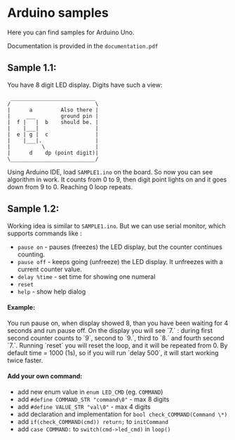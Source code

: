 # Arduino samples
Here you can find samples for Arduino Uno.

Documentation is provided in the `documentation.pdf`

## Sample 1.1:
You have 8 digit LED display. Digits have such a view:

```
 ___________________________
/                           \
|      a         Also there |
|     ___        ground pin |
|  f |   |  b    should be. |
|    |___|                  |
|  e | g |  c               |
|    |___|.                 |
|          \                |
|      d    dp (point digit)|
\___________________________/     
```

Using Arduino IDE, load `SAMPLE1.ino` on the board.
So now you can see algorithm in work.
It counts from 0 to 9, then digit point lights on and it goes down from 9 to 0.
Reaching 0 loop repeats.

## Sample 1.2:
Working idea is similar to `SAMPLE1.ino`.
But we can use serial monitor, which supports commands like :

* `pause on` - pauses (freezes) the LED display, but the counter continues counting.
* `pause off` - keeps going (unfreeze) the LED display.
It unfreezes with a current counter value.
* `delay %time` - set time for showing one numeral
* `reset`
* `help` - show help dialog

<h4>Example: </h4>
You run pause on, when display showed 8, than you have been waiting for 4 seconds and run pause off.
On the display you will see `7.` : during first second counter counts to `9`,
second to `9.`, third to `8.` and fourth second `7.`.
Running `reset` you will reset the loop, and it will be repeated from 0.
By default time = 1000 (1s), so if you will run `delay 500`, it will start working twice faster.

<h4>Add your own command:</h4>

* add new enum value in `enum LED_CMD` (eg. `COMMAND`)
* add `#define COMMAND_STR "command\0"` - max 8 digits
* add `#define VALUE_STR "val\0"` - max 4 digits
* add declaration and implementation for `bool check_COMMAND(Command \*)`
* add `if(check_COMMAND(cmd)) return;` to `initCommand`
* add `case COMMAND:` to `switch(cmd->led_cmd)` in `loop()`





